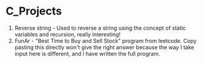 # C_Projects
1. Reverse string - Used to reverse a string using the concept of static variables and recursion, really interesting!
2. FunAr - "Best Time to Buy and Sell Stock" program from leetcode. Copy pasting this directly won't give the right answer because the way I take input here is different, and I have written the full program.
